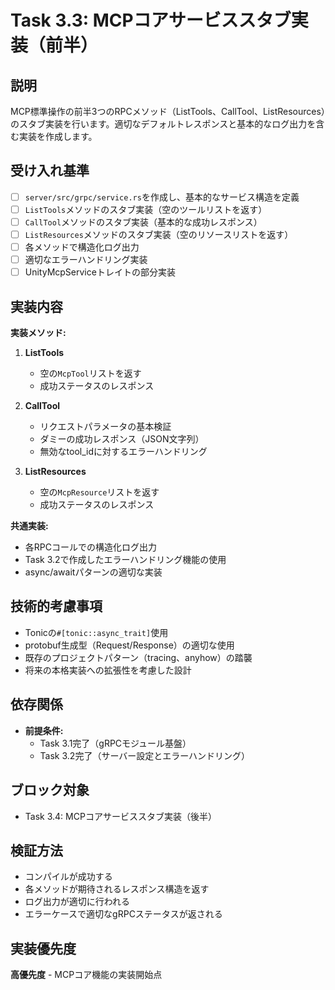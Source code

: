 # Task 3.3: MCPコアサービススタブ実装（前半）

## 説明

MCP標準操作の前半3つのRPCメソッド（ListTools、CallTool、ListResources）のスタブ実装を行います。適切なデフォルトレスポンスと基本的なログ出力を含む実装を作成します。

## 受け入れ基準

- [ ] `server/src/grpc/service.rs`を作成し、基本的なサービス構造を定義
- [ ] `ListTools`メソッドのスタブ実装（空のツールリストを返す）
- [ ] `CallTool`メソッドのスタブ実装（基本的な成功レスポンス）
- [ ] `ListResources`メソッドのスタブ実装（空のリソースリストを返す）
- [ ] 各メソッドで構造化ログ出力
- [ ] 適切なエラーハンドリング実装
- [ ] UnityMcpServiceトレイトの部分実装

## 実装内容

**実装メソッド:**
1. **ListTools**
   - 空の`McpTool`リストを返す
   - 成功ステータスのレスポンス

2. **CallTool** 
   - リクエストパラメータの基本検証
   - ダミーの成功レスポンス（JSON文字列）
   - 無効なtool_idに対するエラーハンドリング

3. **ListResources**
   - 空の`McpResource`リストを返す
   - 成功ステータスのレスポンス

**共通実装:**
- 各RPCコールでの構造化ログ出力
- Task 3.2で作成したエラーハンドリング機能の使用
- async/awaitパターンの適切な実装

## 技術的考慮事項

- Tonicの`#[tonic::async_trait]`使用
- protobuf生成型（Request/Response）の適切な使用
- 既存のプロジェクトパターン（tracing、anyhow）の踏襲
- 将来の本格実装への拡張性を考慮した設計

## 依存関係

- **前提条件:** 
  - Task 3.1完了（gRPCモジュール基盤）
  - Task 3.2完了（サーバー設定とエラーハンドリング）

## ブロック対象

- Task 3.4: MCPコアサービススタブ実装（後半）

## 検証方法

- コンパイルが成功する
- 各メソッドが期待されるレスポンス構造を返す
- ログ出力が適切に行われる
- エラーケースで適切なgRPCステータスが返される

## 実装優先度

**高優先度** - MCPコア機能の実装開始点